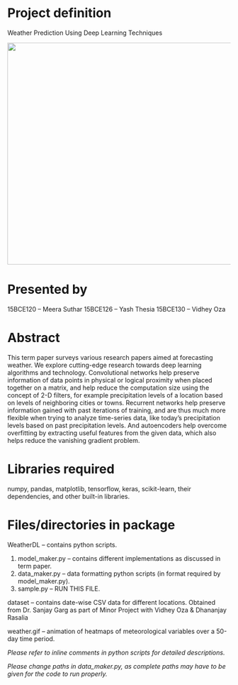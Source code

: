# Project definition
Weather Prediction Using Deep Learning Techniques


<img src="https://github.com/yashthesia/weatherDL/blob/master/weather.gif" width="1000" height="500" />


# Presented by
15BCE120 – Meera Suthar
15BCE126 – Yash Thesia
15BCE130 – Vidhey Oza


# Abstract

This term paper surveys various research papers aimed at forecasting weather. We explore cutting-edge research towards deep learning algorithms and technology. Convolutional networks help preserve information of data points in physical or logical proximity when placed together on a matrix, and help reduce the computation size using the concept of 2-D filters, for example precipitation levels of a location based on levels of neighboring cities or towns. Recurrent networks help preserve information gained with past iterations of training, and are thus much more flexible when trying to analyze time-series data, like today’s precipitation levels based on past precipitation levels. And autoencoders help overcome overfitting by extracting useful features from the given data, which also helps reduce the vanishing gradient problem.


# Libraries required
numpy, pandas, matplotlib, tensorflow, keras, scikit-learn, their dependencies, and other built-in libraries.

# Files/directories in package 

WeatherDL – contains python scripts.
1. model_maker.py – contains different implementations as discussed in term paper. 
2. data_maker.py – data formatting python scripts (in format required by model_maker.py). 
3. sample.py – RUN THIS FILE. 

dataset – contains date-wise CSV data for different locations. Obtained from Dr. Sanjay Garg as part of Minor Project with Vidhey Oza & Dhananjay Rasalia

weather.gif – animation of heatmaps of meteorological variables over a 50-day time period. 


*Please refer to inline comments in python scripts for detailed descriptions.*

*Please change paths in data_maker.py, as complete paths may have to be given for the code to run properly.*

